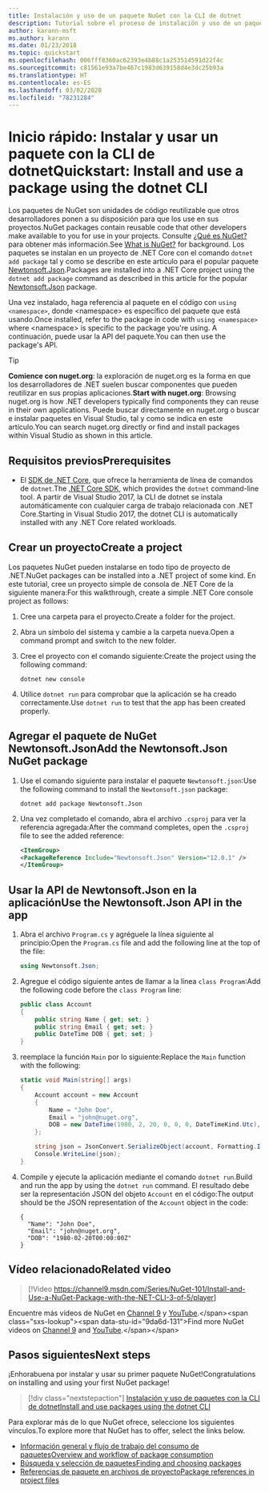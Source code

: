 ```yaml
---
title: Instalación y uso de un paquete NuGet con la CLI de dotnet
description: Tutorial sobre el proceso de instalación y uso de un paquete NuGet en un proyecto de .NET Core.
author: karann-msft
ms.author: karann
ms.date: 01/23/2018
ms.topic: quickstart
ms.openlocfilehash: 006fff8360ac62393e4b88c1a253514591d22f4c
ms.sourcegitcommit: c81561e93a7be467c1983d639158d4e3dc25b93a
ms.translationtype: HT
ms.contentlocale: es-ES
ms.lasthandoff: 03/02/2020
ms.locfileid: "78231284"
---
```

# <a name="quickstart-install-and-use-a-package-using-the-dotnet-cli"></a><span data-ttu-id="9da6d-103">Inicio rápido: Instalar y usar un paquete con la CLI de dotnet</span><span class="sxs-lookup"><span data-stu-id="9da6d-103">Quickstart: Install and use a package using the dotnet CLI</span></span>

<span data-ttu-id="9da6d-104">Los paquetes de NuGet son unidades de código reutilizable que otros desarrolladores ponen a su disposición para que los use en sus proyectos.</span><span class="sxs-lookup"><span data-stu-id="9da6d-104">NuGet packages contain reusable code that other developers make available to you for use in your projects.</span></span> <span data-ttu-id="9da6d-105">Consulte [¿Qué es NuGet?](../What-is-NuGet.md) para obtener más información.</span><span class="sxs-lookup"><span data-stu-id="9da6d-105">See [What is NuGet?](../What-is-NuGet.md) for background.</span></span> <span data-ttu-id="9da6d-106">Los paquetes se instalan en un proyecto de .NET Core con el comando `dotnet add package` tal y como se describe en este artículo para el popular paquete [Newtonsoft.Json](https://www.nuget.org/packages/Newtonsoft.Json/).</span><span class="sxs-lookup"><span data-stu-id="9da6d-106">Packages are installed into a .NET Core project using the `dotnet add package` command as described in this article for the popular [Newtonsoft.Json](https://www.nuget.org/packages/Newtonsoft.Json/) package.</span></span>

<span data-ttu-id="9da6d-107">Una vez instalado, haga referencia al paquete en el código con `using <namespace>`, donde \<namespace\> es específico del paquete que está usando.</span><span class="sxs-lookup"><span data-stu-id="9da6d-107">Once installed, refer to the package in code with `using <namespace>` where \<namespace\> is specific to the package you're using.</span></span> <span data-ttu-id="9da6d-108">A continuación, puede usar la API del paquete.</span><span class="sxs-lookup"><span data-stu-id="9da6d-108">You can then use the package's API.</span></span>

> [!Tip]
> <span data-ttu-id="9da6d-109">**Comience con nuget.org**: la exploración de nuget.org es la forma en que los desarrolladores de .NET suelen buscar componentes que pueden reutilizar en sus propias aplicaciones.</span><span class="sxs-lookup"><span data-stu-id="9da6d-109">**Start with nuget.org**: Browsing nuget.org is how .NET developers typically find components they can reuse in their own applications.</span></span> <span data-ttu-id="9da6d-110">Puede buscar directamente en nuget.org o buscar e instalar paquetes en Visual Studio, tal y como se indica en este artículo.</span><span class="sxs-lookup"><span data-stu-id="9da6d-110">You can search nuget.org directly or find and install packages within Visual Studio as shown in this article.</span></span>

## <a name="prerequisites"></a><span data-ttu-id="9da6d-111">Requisitos previos</span><span class="sxs-lookup"><span data-stu-id="9da6d-111">Prerequisites</span></span>

- <span data-ttu-id="9da6d-112">El [SDK de .NET Core](https://www.microsoft.com/net/download/), que ofrece la herramienta de línea de comandos de `dotnet`.</span><span class="sxs-lookup"><span data-stu-id="9da6d-112">The [.NET Core SDK](https://www.microsoft.com/net/download/), which provides the `dotnet` command-line tool.</span></span> <span data-ttu-id="9da6d-113">A partir de Visual Studio 2017, la CLI de dotnet se instala automáticamente con cualquier carga de trabajo relacionada con .NET Core.</span><span class="sxs-lookup"><span data-stu-id="9da6d-113">Starting in Visual Studio 2017, the dotnet CLI is automatically installed with any .NET Core related workloads.</span></span>

## <a name="create-a-project"></a><span data-ttu-id="9da6d-114">Crear un proyecto</span><span class="sxs-lookup"><span data-stu-id="9da6d-114">Create a project</span></span>

<span data-ttu-id="9da6d-115">Los paquetes NuGet pueden instalarse en todo tipo de proyecto de .NET.</span><span class="sxs-lookup"><span data-stu-id="9da6d-115">NuGet packages can be installed into a .NET project of some kind.</span></span> <span data-ttu-id="9da6d-116">En este tutorial, cree un proyecto simple de consola de .NET Core de la siguiente manera:</span><span class="sxs-lookup"><span data-stu-id="9da6d-116">For this walkthrough, create a simple .NET Core console project as follows:</span></span>

1. <span data-ttu-id="9da6d-117">Cree una carpeta para el proyecto.</span><span class="sxs-lookup"><span data-stu-id="9da6d-117">Create a folder for the project.</span></span>

1. <span data-ttu-id="9da6d-118">Abra un símbolo del sistema y cambie a la carpeta nueva.</span><span class="sxs-lookup"><span data-stu-id="9da6d-118">Open a command prompt and switch to the new folder.</span></span>

1. <span data-ttu-id="9da6d-119">Cree el proyecto con el comando siguiente:</span><span class="sxs-lookup"><span data-stu-id="9da6d-119">Create the project using the following command:</span></span>

    ```dotnetcli
    dotnet new console
    ```

1. <span data-ttu-id="9da6d-120">Utilice `dotnet run` para comprobar que la aplicación se ha creado correctamente.</span><span class="sxs-lookup"><span data-stu-id="9da6d-120">Use `dotnet run` to test that the app has been created properly.</span></span>

## <a name="add-the-newtonsoftjson-nuget-package"></a><span data-ttu-id="9da6d-121">Agregar el paquete de NuGet Newtonsoft.Json</span><span class="sxs-lookup"><span data-stu-id="9da6d-121">Add the Newtonsoft.Json NuGet package</span></span>

1. <span data-ttu-id="9da6d-122">Use el comando siguiente para instalar el paquete `Newtonsoft.json`:</span><span class="sxs-lookup"><span data-stu-id="9da6d-122">Use the following command to install the `Newtonsoft.json` package:</span></span>

    ```dotnetcli
    dotnet add package Newtonsoft.Json
    ```

2. <span data-ttu-id="9da6d-123">Una vez completado el comando, abra el archivo `.csproj` para ver la referencia agregada:</span><span class="sxs-lookup"><span data-stu-id="9da6d-123">After the command completes, open the `.csproj` file to see the added reference:</span></span>

    ```xml
   <ItemGroup>
    <PackageReference Include="Newtonsoft.Json" Version="12.0.1" />
   </ItemGroup>
    ```

## <a name="use-the-newtonsoftjson-api-in-the-app"></a><span data-ttu-id="9da6d-124">Usar la API de Newtonsoft.Json en la aplicación</span><span class="sxs-lookup"><span data-stu-id="9da6d-124">Use the Newtonsoft.Json API in the app</span></span>

1. <span data-ttu-id="9da6d-125">Abra el archivo `Program.cs` y agréguele la línea siguiente al principio:</span><span class="sxs-lookup"><span data-stu-id="9da6d-125">Open the `Program.cs` file and add the following line at the top of the file:</span></span>

    ```cs
    using Newtonsoft.Json;
    ```

1. <span data-ttu-id="9da6d-126">Agregue el código siguiente antes de llamar a la línea `class Program`:</span><span class="sxs-lookup"><span data-stu-id="9da6d-126">Add the following code before the `class Program` line:</span></span>

    ```cs
    public class Account
    {
        public string Name { get; set; }
        public string Email { get; set; }
        public DateTime DOB { get; set; }
    }
    ```

1. <span data-ttu-id="9da6d-127">reemplace la función `Main` por lo siguiente:</span><span class="sxs-lookup"><span data-stu-id="9da6d-127">Replace the `Main` function with the following:</span></span>

    ```cs
    static void Main(string[] args)
    {
        Account account = new Account
        {
            Name = "John Doe",
            Email = "john@nuget.org",
            DOB = new DateTime(1980, 2, 20, 0, 0, 0, DateTimeKind.Utc),
        };

        string json = JsonConvert.SerializeObject(account, Formatting.Indented);
        Console.WriteLine(json);
    }
    ```

1. <span data-ttu-id="9da6d-128">Compile y ejecute la aplicación mediante el comando `dotnet run`.</span><span class="sxs-lookup"><span data-stu-id="9da6d-128">Build and run the app by using the `dotnet run` command.</span></span> <span data-ttu-id="9da6d-129">El resultado debe ser la representación JSON del objeto `Account` en el código:</span><span class="sxs-lookup"><span data-stu-id="9da6d-129">The output should be the JSON representation of the `Account` object in the code:</span></span>

    ```output
    {
      "Name": "John Doe",
      "Email": "john@nuget.org",
      "DOB": "1980-02-20T00:00:00Z"
    }
    ```
## <a name="related-video"></a><span data-ttu-id="9da6d-130">Vídeo relacionado</span><span class="sxs-lookup"><span data-stu-id="9da6d-130">Related video</span></span>

> [!Video https://channel9.msdn.com/Series/NuGet-101/Install-and-Use-a-NuGet-Package-with-the-NET-CLI-3-of-5/player]

<span data-ttu-id="9da6d-131">Encuentre más vídeos de NuGet en [Channel 9](https://channel9.msdn.com/Series/NuGet-101) y [YouTube](https://www.youtube.com/playlist?list=PLdo4fOcmZ0oVLvfkFk8O9h6v2Dcdh2bh_).</span><span class="sxs-lookup"><span data-stu-id="9da6d-131">Find more NuGet videos on [Channel 9](https://channel9.msdn.com/Series/NuGet-101) and [YouTube](https://www.youtube.com/playlist?list=PLdo4fOcmZ0oVLvfkFk8O9h6v2Dcdh2bh_).</span></span>

## <a name="next-steps"></a><span data-ttu-id="9da6d-132">Pasos siguientes</span><span class="sxs-lookup"><span data-stu-id="9da6d-132">Next steps</span></span>

<span data-ttu-id="9da6d-133">¡Enhorabuena por instalar y usar su primer paquete NuGet!</span><span class="sxs-lookup"><span data-stu-id="9da6d-133">Congratulations on installing and using your first NuGet package!</span></span>

> [!div class="nextstepaction"]
> [<span data-ttu-id="9da6d-134">Instalación y uso de paquetes con la CLI de dotnet</span><span class="sxs-lookup"><span data-stu-id="9da6d-134">Install and use packages using the dotnet CLI</span></span>](../consume-packages/install-use-packages-dotnet-cli.md)

<span data-ttu-id="9da6d-135">Para explorar más de lo que NuGet ofrece, seleccione los siguientes vínculos.</span><span class="sxs-lookup"><span data-stu-id="9da6d-135">To explore more that NuGet has to offer, select the links below.</span></span>

- [<span data-ttu-id="9da6d-136">Información general y flujo de trabajo del consumo de paquetes</span><span class="sxs-lookup"><span data-stu-id="9da6d-136">Overview and workflow of package consumption</span></span>](../consume-packages/overview-and-workflow.md)
- [<span data-ttu-id="9da6d-137">Búsqueda y selección de paquetes</span><span class="sxs-lookup"><span data-stu-id="9da6d-137">Finding and choosing packages</span></span>](../consume-packages/finding-and-choosing-packages.md)
- [<span data-ttu-id="9da6d-138">Referencias de paquete en archivos de proyecto</span><span class="sxs-lookup"><span data-stu-id="9da6d-138">Package references in project files</span></span>](../consume-packages/package-references-in-project-files.md)
